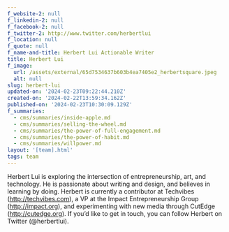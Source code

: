 ```yaml
---
f_website-2: null
f_linkedin-2: null
f_facebook-2: null
f_twitter-2: http://www.twitter.com/herbertlui
f_location: null
f_quote: null
f_name-and-title: Herbert Lui Actionable Writer
title: Herbert Lui
f_image:
  url: /assets/external/65d7534637b603b4ea7405e2_herbertsquare.jpeg
  alt: null
slug: herbert-lui
updated-on: '2024-02-23T09:22:44.210Z'
created-on: '2024-02-22T13:59:34.162Z'
published-on: '2024-02-23T10:30:09.129Z'
f_summaries:
  - cms/summaries/inside-apple.md
  - cms/summaries/selling-the-wheel.md
  - cms/summaries/the-power-of-full-engagement.md
  - cms/summaries/the-power-of-habit.md
  - cms/summaries/willpower.md
layout: '[team].html'
tags: team
---
```


Herbert Lui is exploring the intersection of entrepreneurship, art, and technology. He is passionate about writing and design, and believes in learning by doing. Herbert is currently a contributor at Techvibes (http://techvibes.com), a VP at the Impact Entrepreneurship Group (http://impact.org), and experimenting with new media through CutEdge (http://cutedge.org). If you’d like to get in touch, you can follow Herbert on Twitter (@herbertlui).
